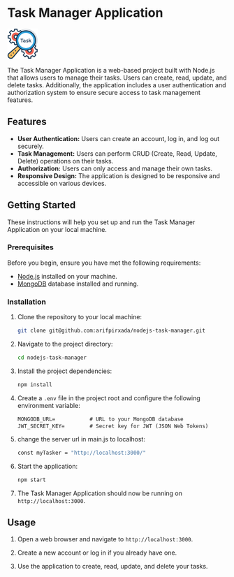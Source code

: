 # Task Manager Application

<img src="./public/img/logo.png" alt="Task Manager Logo" width="70px">

The Task Manager Application is a web-based project built with Node.js that allows users to manage their tasks. Users can create, read, update, and delete tasks. Additionally, the application includes a user authentication and authorization system to ensure secure access to task management features.

## Features

- **User Authentication:** Users can create an account, log in, and log out securely.
- **Task Management:** Users can perform CRUD (Create, Read, Update, Delete) operations on their tasks.
- **Authorization:** Users can only access and manage their own tasks.
- **Responsive Design:** The application is designed to be responsive and accessible on various devices.

## Getting Started

These instructions will help you set up and run the Task Manager Application on your local machine.

### Prerequisites

Before you begin, ensure you have met the following requirements:

- [Node.js](https://nodejs.org/) installed on your machine.
- [MongoDB](https://www.mongodb.com/) database installed and running.

### Installation

1. Clone the repository to your local machine:

    ```bash
    git clone git@github.com:arifpirxada/nodejs-task-manager.git
    ```

2. Navigate to the project directory:

    ```bash
    cd nodejs-task-manager
    ```

3. Install the project dependencies:

    ```bash
    npm install
    ```

4. Create a `.env` file in the project root and configure the following environment variable:

    ```env
    MONGODB_URL=           # URL to your MongoDB database
    JWT_SECRET_KEY=        # Secret key for JWT (JSON Web Tokens)
    ```

5. change the server url in main.js to localhost:

    ```bash
    const myTasker = "http://localhost:3000/"
    ```

6. Start the application:

    ```bash
    npm start
    ```

7. The Task Manager Application should now be running on `http://localhost:3000`.

## Usage

1. Open a web browser and navigate to `http://localhost:3000`.

2. Create a new account or log in if you already have one.

3. Use the application to create, read, update, and delete your tasks.